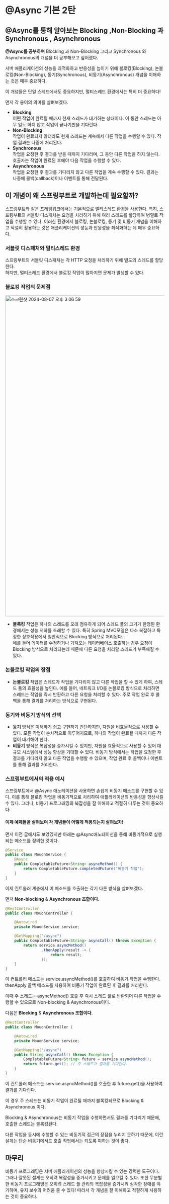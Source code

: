 # @Async 기본 2탄
## @Async를 통해 알아보는 Blocking ,Non-Blocking 과 Synchronous , Asynchronous


**@Async를 공부하며** Blocking 과 Non-Blocking 그리고 Synchronous 와 Asynchronous의 개념을 
더 공부해보고 싶어졌다.

서버 애플리케이션의 성능을 최적화하고 반응성을 높이기 위해 블로킹(Blocking), 
논블로킹(Non-Blocking), 동기(Synchronous), 비동기(Asynchronous) 개념을 이해하는 것은 매우 중요하다.

이 개념들은 단일 스레드에서도 중요하지만, 멀티스레드 환경에서는 특히 더 중요하다!

먼저 각 용어의 의미를 살펴보겠다.

- **Blocking**  
  어떤 작업이 완료될 때까지 현재 스레드가 대기하는 상태이다. 이 동안 스레드는 아무 일도 하지 않고 작업이 끝나기만을 기다린다.  
- **Non-Blocking**  
  작업이 완료되지 않더라도 현재 스레드는 계속해서 다른 작업을 수행할 수 있다. 작업 결과는 나중에 처리된다.
- **Synchronous**  
  작업을 요청한 후 결과를 받을 때까지 기다리며, 그 동안 다른 작업을 하지 않는다. 호출자는 작업이 완료된 후에야 다음 작업을 수행할 수 있다.
- **Asynchronous**  
  작업을 요청한 후 결과를 기다리지 않고 다른 작업을 계속 수행할 수 있다. 결과는 나중에 콜백(callback)이나 이벤트를 통해 전달된다.

## 이 개념이 왜 스프링부트로 개발하는데 필요할까?
스프링부트와 같은 프레임워크에서는 기본적으로 멀티스레드 환경을 사용한다. 
특히, 스프링부트의 서블릿 디스패처는 요청을 처리하기 위해 여러 스레드를 할당하여 병렬로 작업을 수행할 수 있다. 
이러한 환경에서 블로킹, 논블로킹, 동기 및 비동기 개념을 이해하고 적절히 활용하는 것은 
애플리케이션의 성능과 반응성을 최적화하는 데 매우 중요하다.

### 서블릿 디스패처와 멀티스레드 환경

스프링부트의 서블릿 디스패처는 각 HTTP 요청을 처리하기 위해 별도의 스레드를 할당한다.  
하지만, 멀티스레드 환경에서 블로킹 작업이 많아지면 문제가 발생할 수 있다.

### 블로킹 작업의 문제점
<img width="1021" alt="스크린샷 2024-08-07 오후 3 06 59" src="https://github.com/user-attachments/assets/27139975-1561-4c2e-b5b6-3f499105b37d">  

- **블록킹** 작업은 하나의 스레드를 오래 점유하게 되어 스레드 풀의 크기가 한정된 환경에서는 성능 저하를 초래할 수 있다.
특히 Spring MVC모델은 다소 복잡하고 특정한 상호작용에서 일반적으로 Blocking 방식으로 처리된다.  
에를 들어 데이터를 수정하거나 가져오는 데이터베이스 호출하는 경우 요청이 Blocking 방식으로 처리되는데 
때문에 다른 요청을 처리할 스레드가 부족해질 수 있다.

### 논블로킹 작업의 장점

- **논블로킹** 작업은 스레드가 작업을 기다리지 않고 다른 작업을 할 수 있게 하여, 
스레드 풀의 효율성을 높인다. 예를 들어, 네트워크 I/O를 논블로킹 방식으로 처리하면 스레드는 
작업을 즉시 반환하고 다른 요청을 처리할 수 있다. 
주로 작업 완료 후 콜백을 통해 결과를 처리하는 방식으로 구현된다.

### 동기와 비동기 방식의 선택

- **동기** 방식은 이해하기 쉽고 구현하기 간단하지만, 자원을 비효율적으로 사용할 수 있다. 
모든 작업이 순차적으로 이루어지므로, 하나의 작업이 완료될 때까지 다른 작업이 대기해야 한다.
- **비동기** 방식은 복잡성을 증가시킬 수 있지만, 자원을 효율적으로 사용할 수 있어 대규모 시스템에서 성능 향상을 기대할 수 있다. 
비동기 방식에서는 작업을 요청한 후 결과를 기다리지 않고 다른 작업을 수행할 수 있으며, 작업 완료 후 콜백이나 이벤트를 통해 결과를 처리한다.

### 스프링부트에서의 적용 예시

스프링부트에서 @Async 애노테이션을 사용하면 손쉽게 비동기 메소드를 구현할 수 있다. 
이를 통해 블로킹 작업을 비동기적으로 처리하여 애플리케이션의 반응성을 향상시킬 수 있다. 
그러나, 비동기 프로그래밍의 복잡성을 잘 이해하고 적절히 다루는 것이 중요하다. 

#### 이제 예제들을 살펴보며 각 개념들이 어떻게 적용되는지 살펴보자!

먼저 이전 글에서도 보았겠지만 아래는 @Async애노테이션을 통해 비동기적으로 실행되는 메소드를 정의한 것이다.

```java
@Service
public class MouonService {
    @Async
    public CompletableFuture<String> asyncMethod() {
        return CompletableFuture.completedFuture("비동기 작업");
    }
}
```

이제 컨트롤러 계층에서 이 메소드를 호출하는 각기 다른 방식을 살펴보겠다.

먼저 **Non-blocking** & **Asynchronous 조합이다.**

```java
@RestController
public class MouonController {

    @Autowired
    private MouonService service;

    @GetMapping("/async")
    public CompletableFuture<String> asyncCall() throws Exception {
        return service.asyncMethod()
                .thenApply(result -> {
                    return result;
                });
    }
}
```

이 컨트롤러 메소드는 service.asyncMethod()를 호출하여 비동기 작업을 수행한다. thenApply 콜백 메소드를 사용하여 비동기 작업이 완료된 후 결과를 처리한다.

이때 주 스레드는 asyncMethod() 호출 후 즉시 스레드 풀로 반환되어 다른 작업을 수행할 수 있으므로 Non-blocking & Asynchronous이다.

다음은 **Blocking** & **Asynchronous 조합이다.**

```java
@RestController
public class MouonController {

    @Autowired
    private MouonService service;

    @GetMapping("/async")
    public String asyncCall() throws Exception {
        CompletableFuture<String> future = service.asyncMethod();
        return future.get(); // 주 스레드가 결과를 기다린다.
    }
}
```

이 컨트롤러 메소드는 service.asyncMethod()를 호출한 후 future.get()을 사용하여 결과를 기다린다.

이 경우 주 스레드는 비동기 작업이 완료될 때까지 블록킹되므로 Blocking & Asynchronous 이다.

Blocking & Asynchronous는 비동기 작업을 수행하면서도 결과를 기다리기 때문에, 호출한 스레드는 블록킹된다.

다른 작업을 동시에 수행할 수 있는 비동기적 접근의 장점을 누리지 못하기 때문에, 이런 설계는 단순 비동기메서드 호출 작업에서는 되도록 
피하는 것이 좋다.

## 마무리  
비동기 프로그래밍은 서버 애플리케이션의 성능을 향상시킬 수 있는 강력한 도구이다. 
그러나 잘못된 설계는 오히려 복잡성을 증가시키고 문제를 일으킬 수 있다. 
또한 무분별한 비동기 프로그래밍은 오히려 스레드 풀 관리의 복잡성을 증가시켜 심각한 장애를 야기하며, 
유지 보수의 어려움 줄 수 있다!
따라서 각 개념을 잘 이해하고 적절하게 사용하는 것이 중요하다.

